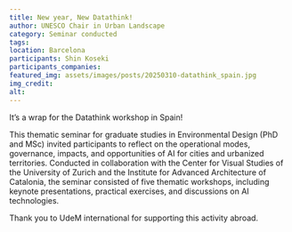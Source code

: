 ```yaml
---
title: New year, New Datathink!
author: UNESCO Chair in Urban Landscape
category: Seminar conducted
tags:
location: Barcelona
participants: Shin Koseki
participants_companies: 
featured_img: assets/images/posts/20250310-datathink_spain.jpg
img_credit: 
alt:
---
```


It’s a wrap for the Datathink workshop in Spain!

This thematic seminar for graduate studies in Environmental Design (PhD and MSc) invited participants to reflect on the operational modes, governance, impacts, and opportunities of AI for cities and urbanized territories. Conducted in collaboration with the Center for Visual Studies of the University of Zurich and the Institute for Advanced Architecture of Catalonia, the seminar consisted of five thematic workshops, including keynote presentations, practical exercises, and discussions on AI technologies.

Thank you to UdeM international for supporting this activity abroad.
